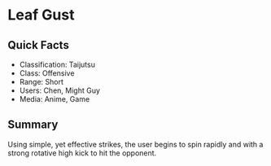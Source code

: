 # Leaf Gust

## Quick Facts
- Classification: Taijutsu
- Class: Offensive
- Range: Short
- Users: Chen, Might Guy
- Media: Anime, Game

## Summary
Using simple, yet effective strikes, the user begins to spin rapidly and with a strong rotative high kick to hit the opponent.
